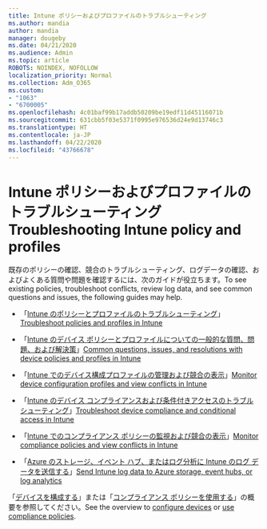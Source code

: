```yaml
---
title: Intune ポリシーおよびプロファイルのトラブルシューティング
ms.author: mandia
author: mandia
manager: dougeby
ms.date: 04/21/2020
ms.audience: Admin
ms.topic: article
ROBOTS: NOINDEX, NOFOLLOW
localization_priority: Normal
ms.collection: Adm_O365
ms.custom:
- "1063"
- "6700005"
ms.openlocfilehash: 4c01baf99b17addb50209be19edf11d45116071b
ms.sourcegitcommit: 631cbb5f03e5371f0995e976536d24e9d13746c3
ms.translationtype: HT
ms.contentlocale: ja-JP
ms.lasthandoff: 04/22/2020
ms.locfileid: "43766678"
---
```

# <a name="troubleshooting-intune-policy-and-profiles"></a><span data-ttu-id="e9e43-102">Intune ポリシーおよびプロファイルのトラブルシューティング</span><span class="sxs-lookup"><span data-stu-id="e9e43-102">Troubleshooting Intune policy and profiles</span></span>

<span data-ttu-id="e9e43-103">既存のポリシーの確認、競合のトラブルシューティング、ログデータの確認、およびよくある質問や問題を確認するには、次のガイドが役立ちます。</span><span class="sxs-lookup"><span data-stu-id="e9e43-103">To see existing policies, troubleshoot conflicts, review log data, and see common questions and issues, the following guides may help.</span></span>

- <span data-ttu-id="e9e43-104">「[Intune のポリシーとプロファイルのトラブルシューティング](https://docs.microsoft.com/intune/troubleshoot-policies-in-microsoft-intune)」</span><span class="sxs-lookup"><span data-stu-id="e9e43-104">[Troubleshoot policies and profiles in Intune](https://docs.microsoft.com/intune/troubleshoot-policies-in-microsoft-intune)</span></span>

- <span data-ttu-id="e9e43-105">「[Intune のデバイス ポリシーとプロファイルについての一般的な質問、問題、および解決策](https://docs.microsoft.com/intune/device-profile-troubleshoot)」</span><span class="sxs-lookup"><span data-stu-id="e9e43-105">[Common questions, issues, and resolutions with device policies and profiles in Intune](https://docs.microsoft.com/intune/device-profile-troubleshoot)</span></span>

- <span data-ttu-id="e9e43-106">「[Intune でのデバイス構成プロファイルの管理および競合の表示](https://docs.microsoft.com/intune/device-profile-monitor)」</span><span class="sxs-lookup"><span data-stu-id="e9e43-106">[Monitor device configuration profiles and view conflicts in Intune](https://docs.microsoft.com/intune/device-profile-monitor)</span></span>

- <span data-ttu-id="e9e43-107">「[Intune のデバイス コンプライアンスおよび条件付きアクセスのトラブルシューティング](https://docs.microsoft.com/intune/troubleshoot-conditional-access)」</span><span class="sxs-lookup"><span data-stu-id="e9e43-107">[Troubleshoot device compliance and conditional access in Intune](https://docs.microsoft.com/intune/troubleshoot-conditional-access)</span></span>

- <span data-ttu-id="e9e43-108">「[Intune でのコンプライアンス ポリシーの監視および競合の表示](https://docs.microsoft.com/intune/compliance-policy-monitor)」</span><span class="sxs-lookup"><span data-stu-id="e9e43-108">[Monitor compliance policies and view conflicts in Intune](https://docs.microsoft.com/intune/compliance-policy-monitor)</span></span>

- <span data-ttu-id="e9e43-109">「[Azure のストレージ、イベント ハブ、またはログ分析に Intune のログ データを送信する](https://docs.microsoft.com/intune/review-logs-using-azure-monitor)」</span><span class="sxs-lookup"><span data-stu-id="e9e43-109">[Send Intune log data to Azure storage, event hubs, or log analytics](https://docs.microsoft.com/intune/review-logs-using-azure-monitor)</span></span>

<span data-ttu-id="e9e43-110">「[デバイスを構成する](https://docs.microsoft.com/intune/device-profiles)」または「[コンプライアンス ポリシーを使用する](https://docs.microsoft.com/intune/device-compliance-get-started)」の概要を参照してください。</span><span class="sxs-lookup"><span data-stu-id="e9e43-110">See the overview to [configure devices](https://docs.microsoft.com/intune/device-profiles) or [use compliance policies](https://docs.microsoft.com/intune/device-compliance-get-started).</span></span>
